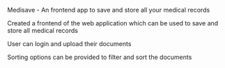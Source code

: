 
 Medisave - An frontend app to save and store all your medical records

 Created a frontend of the web application which can be used to save and store all medical records

 User can login and upload their documents

 Sorting options can be provided to filter and sort the documents
